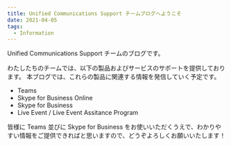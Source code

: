 ```yaml
---
title: Unified Communications Support チームブログへようこそ
date: 2021-04-05
tags: 
  - Information
---
```

Unified Communications Support チームのブログです。

わたしたちのチームでは、以下の製品およびサービスのサポートを提供しております。
本ブログでは、これらの製品に関連する情報を発信していく予定です。

- Teams
- Skype for Business Online
- Skype for Business
- Live Event / Live Event Assitance Program

皆様に Teams 並びに Skype for Business をお使いいただくうえで、わかりやすい情報をご提供できればと思いますので、どうぞよろしくお願いいたします！

